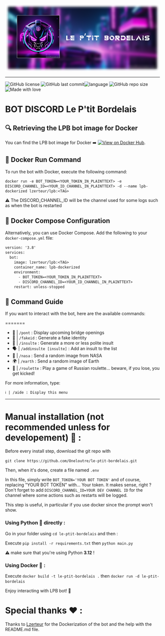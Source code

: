 ![banner](Assets/banner.png)

---

![GitHub license](https://img.shields.io/github/license/oneloutre/le-ptit-bordelais) ![GitHub last commit](https://img.shields.io/github/last-commit/oneloutre/le-ptit-bordelais)![language](https://img.shields.io/badge/language-python-blue) ![GitHub repo size](https://img.shields.io/github/repo-size/oneloutre/le-ptit-bordelais) ![Made with love](https://img.shields.io/badge/%E2%9D%A4%EF%B8%8F_Made_with-love-red) 

# BOT DISCORD Le P'tit Bordelais 

## 🔍 Retrieving the LPB bot image for Docker
You can find the LPB bot image for Docker ➡️  [![View on Docker Hub](https://img.shields.io/static/v1?label=View%20on&message=Docker%20Hub&color=blue&style=flat-square)](https://hub.docker.com/repository/docker/lzerteur/lpb/).

## 🐳 Docker Run Command
To run the bot with Docker, execute the following command:
```
docker run -e BOT_TOKEN=<YOUR_TOKEN_IN_PLAINTTEXT> -e DISCORD_CHANNEL_ID=<YOUR_ID_CHANNEL_IN_PLAINTTEXT> -d --name lpb-dockerized lzerteur/lpb:<TAG>
```

⚠️ The DISCORD_CHANNEL_ID will be the channel used for some logs such as when the bot is restarted

## 🐳 Docker Compose Configuration
Alternatively, you can use Docker Compose. Add the following to your `docker-compose.yml` file:
```
version: '3.8'
services:
  bot:
    image: lzerteur/lpb:<TAG>
    container_name: lpb-dockerized
    environment:
      - BOT_TOKEN=<YOUR_TOKEN_IN_PLAINTTEXT>
      - DISCORD_CHANNEL_ID=<YOUR_ID_CHANNEL_IN_PLAINTTEXT>
    restart: unless-stopped
```

## 💬 Command Guide
If you want to interact with the bot, here are the available commands:

=======
- 🌉 | `/pont` : Display upcoming bridge openings
- 👤 | `/fakeid` : Generate a fake identity
- 🤬 | `/insulte` : Generate a more or less polite insult
- 🗣️ | `/addinsulte [insulte]` : Add an insult to the list
- 🚀 | `/nasa` : Send a random image from NASA
- 🌍 | `/earth` : Send a random image of Earth
- 🔫 | `/roulette` : Play a game of Russian roulette... beware, if you lose, you get kicked!

For more information, type:
```
ℹ️ | /aide : Display this menu
```


---

# Manual installation (not recommended unless for developement) :wrench: :

Before every install step, download the git repo with

```git clone https://github.com/Oneloutre/le-ptit-bordelais.git```

Then, when it's done, create a file named `.env`

In this file, simply write `BOT_TOKEN='YOUR BOT TOKEN'` and of course, replacing "YOUR BOT TOKEN" with... Your token. It makes sense, right ?
Don't forget to add `DISCORD_CHANNEL_ID=YOUR DEV CHANNEL ID` for the channel where some actions such as restarts will be logged.

This step is useful, in particular if you use docker since the prompt won't show.
### Using Python :snake: directly :

Go in your folder using `cd le-ptit-bordelais` and then :

Execute `pip install -r requirements.txt` then `python main.py`

:warning: make sure that you're using Python **3.12** !

### Using Docker :whale: :

Execute `docker build -t le-ptit-bordelais .` then `docker run -d le-ptit-bordelais`

Enjoy interacting with LPB bot! 🤖


# Special thanks :heart: :

Thanks to [Lzerteur](https://github.com/zerteur) for the Dockerization of the bot and the help with the README.md file.
